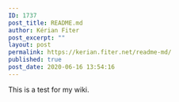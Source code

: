 ```yaml
---
ID: 1737
post_title: README.md
author: Kérian Fiter
post_excerpt: ""
layout: post
permalink: https://kerian.fiter.net/readme-md/
published: true
post_date: 2020-06-16 13:54:16
---
```

This is a test for my wiki.